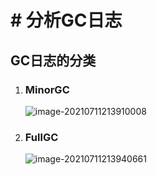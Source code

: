 # # 分析GC日志

## GC日志的分类

1. ### MinorGC

   ![image-20210711213910008](https://images-1301128659.cos.ap-beijing.myqcloud.com/MacBookPro202208051424156.png)

2. ### FullGC

   ![image-20210711213940661](https://images-1301128659.cos.ap-beijing.myqcloud.com/MacBookPro202208051424196.png)